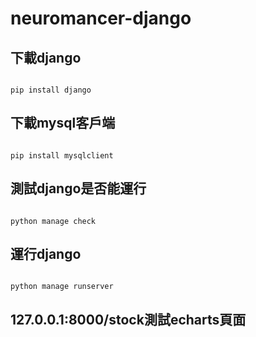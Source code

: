 # neuromancer-django


## 下載django 
```shell

pip install django

```

## 下載mysql客戶端
```shell

pip install mysqlclient

```

## 測試django是否能運行
```shell

python manage check

```

## 運行django
```shell

python manage runserver

```
## 127.0.0.1:8000/stock測試echarts頁面